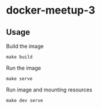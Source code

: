 # docker-meetup-3

## Usage


Build the image

```
make build
```

Run the image

```
make serve
```

Run image and mounting resources

```
make dev serve
```
